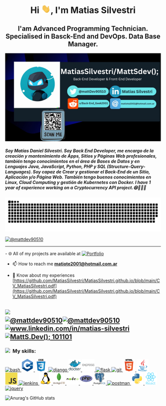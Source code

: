 <h1 align="center">Hi <img src="https://raw.githubusercontent.com/ABSphreak/ABSphreak/master/gifs/Hi.gif" width="30px">, I'm Matias Silvestri</h1>
<h2 align="center">I'am Advanced Programming Technician. Specialised in Basck-End and DevOps. Data Base Manager.</h2>
<img src="main.jpg">
<h5 class="about_me">
 Soy Matías Daniel Silvestri. Soy Back End Developer, me encargo de la creación y mantenimiento de Apps, Sitios y Páginas Web profesionales, también tengo conocimientos en el área de Bases de Datos y en 
 Lenguajes Java, JavaScript, Python, PHP y SQL (Structure-Query-Languages). Soy capaz de Crear y gestionar el Back-End de un Sitio, Aplicación y/o Página Web. También tengo buenos conocimientos en Linux, 
 Cloud Computing y gestión de Kubernetes con Docker. I have 1 year of experience working on a Cryptocurrency API project.😄👨🏻‍💻 
</h5>
<img src="https://raw.githubusercontent.com/1999AZZAR/1999AZZAR/aa5bc7b9a3609052bddfa43ad2bdb3736b1ea504/resources/img/grid-snake.svg" width="snake">
<p align="left"> 
<a href="https://twitter.com/mattdev90510" target="blank"><img src="https://img.shields.io/twitter/follow/@mattdev90510?logo=twitter&style=for-the-badge" alt="@mattdev90510" /></a><hr>
- 🌐 All of my projects are available at  <a href="https://mattsdev.netlify.app/"  target="blue"><img alt="Portfolio" title="Portfolio" src="https://img.shields.io/badge/-Portfolio-000210?style=for-the-badge&logo=koding&logoColor=white"/></a>

- 📫 How to reach me **matiote2001@hotmail.com.ar**

- 📄 Know about my experiences [https://github.com/MatiasSilvestri/MatiasSilvestri.github.io/blob/main/CV_MatiasSilvestri.pdf](https://github.com/MatiasSilvestri/MatiasSilvestri.github.io/blob/main/CV_MatiasSilvestri.pdf)


<p align="left">
  <h2 align="left"> <picture><img src="https://github.com/7oSkaaa/7oSkaaa/blob/main/Images/Connect-with-me.gif?raw=true" width="190px"></picture><br>
    <a href="https://www.reddit.com/u/Back-End_Geek2001?utm_source=share&utm_medium=android_app&utm_name=androidcss&utm_term=1&utm_content=share_button" target="blank"><img align="center" src="https://raw.githubusercontent.com/rahuldkjain/github-profile-readme-generator/master/src/images/icons/Social/reddit.svg" alt="@mattdev90510" height="30" width="40" /></a><a href="https://twitter.com/@mattdev90510" target="blank"><img align="center" src="https://raw.githubusercontent.com/rahuldkjain/github-profile-readme-generator/master/src/images/icons/Social/twitter.svg" alt="@mattdev90510" height="30" width="40" /></a>
    <a href="https://linkedin.com/in/www.linkedin.com/in/matias-silvestri" target="blank"><img align="center" src="https://raw.githubusercontent.com/rahuldkjain/github-profile-readme-generator/master/src/images/icons/Social/linked-in-alt.svg" alt="www.linkedin.com/in/matias-silvestri" height="30" width="40" /></a>
    <a href="https://discord.gg/MattS.Dev(); 101101" target="blank"><img align="center" src="https://raw.githubusercontent.com/rahuldkjain/github-profile-readme-generator/master/src/images/icons/Social/discord.svg" alt="MattS.Dev(); 101101" height="40" width="40" /></a>
  </h2>
</p>
<h3 align="left"><img src="https://media.giphy.com/media/iY8CRBdQXODJSCERIr/giphy.gif" width="30px">&nbsp; My skills:</h3>
<p align="left"> <a href="https://www.gnu.org/software/bash/" target="_blank" rel="noreferrer"> <img src="https://www.vectorlogo.zone/logos/gnu_bash/gnu_bash-icon.svg" alt="bash" width="40" height="40"/> </a> <a href="https://www.w3schools.com/cpp/" target="_blank" rel="noreferrer"> <img src="https://raw.githubusercontent.com/devicons/devicon/master/icons/cplusplus/cplusplus-original.svg" alt="cplusplus" width="40" height="40"/> </a> <a href="https://www.w3schools.com/css/" target="_blank" rel="noreferrer"> <img src="https://raw.githubusercontent.com/devicons/devicon/master/icons/css3/css3-original-wordmark.svg" alt="css3" width="40" height="40"/> </a> <a href="https://www.djangoproject.com/" target="_blank" rel="noreferrer"> <img src="https://cdn.worldvectorlogo.com/logos/django.svg" alt="django" width="40" height="40"/> </a> <a href="https://www.docker.com/" target="_blank" rel="noreferrer"> <img src="https://raw.githubusercontent.com/devicons/devicon/master/icons/docker/docker-original-wordmark.svg" alt="docker" width="40" height="40"/> </a> <a href="https://expressjs.com" target="_blank" rel="noreferrer"> <img src="https://raw.githubusercontent.com/devicons/devicon/master/icons/express/express-original-wordmark.svg" alt="express" width="40" height="40"/> </a> <a href="https://flask.palletsprojects.com/" target="_blank" rel="noreferrer"> <img src="https://www.vectorlogo.zone/logos/pocoo_flask/pocoo_flask-icon.svg" alt="flask" width="40" height="40"/> </a> <a href="https://git-scm.com/" target="_blank" rel="noreferrer"> <img src="https://www.vectorlogo.zone/logos/git-scm/git-scm-icon.svg" alt="git" width="40" height="40"/> </a> <a href="https://www.w3.org/html/" target="_blank" rel="noreferrer"> <img src="https://raw.githubusercontent.com/devicons/devicon/master/icons/html5/html5-original-wordmark.svg" alt="html5" width="40" height="40"/> </a> <a href="https://www.java.com" target="_blank" rel="noreferrer"> <img src="https://raw.githubusercontent.com/devicons/devicon/master/icons/java/java-original.svg" alt="java" width="40" height="40"/> </a> <a href="https://developer.mozilla.org/en-US/docs/Web/JavaScript" target="_blank" rel="noreferrer"> <img src="https://raw.githubusercontent.com/devicons/devicon/master/icons/javascript/javascript-original.svg" alt="javascript" width="40" height="40"/> </a> <a href="https://www.jenkins.io" target="_blank" rel="noreferrer"> <img src="https://www.vectorlogo.zone/logos/jenkins/jenkins-icon.svg" alt="jenkins" width="40" height="40"/> </a> <a href="https://www.linux.org/" target="_blank" rel="noreferrer"> <img src="https://raw.githubusercontent.com/devicons/devicon/master/icons/linux/linux-original.svg" alt="linux" width="40" height="40"/> </a> <a href="https://www.mongodb.com/" target="_blank" rel="noreferrer"> <img src="https://raw.githubusercontent.com/devicons/devicon/master/icons/mongodb/mongodb-original-wordmark.svg" alt="mongodb" width="40" height="40"/> </a> <a href="https://nodejs.org" target="_blank" rel="noreferrer"> <img src="https://raw.githubusercontent.com/devicons/devicon/master/icons/nodejs/nodejs-original-wordmark.svg" alt="nodejs" width="40" height="40"/> </a> <a href="https://www.oracle.com/" target="_blank" rel="noreferrer"></a> <a href="https://www.php.net" target="_blank" rel="noreferrer"> <img src="https://raw.githubusercontent.com/devicons/devicon/master/icons/php/php-original.svg" alt="php" width="40" height="40"/> </a> <a href="https://www.postgresql.org" target="_blank" rel="noreferrer"> <img src="https://raw.githubusercontent.com/devicons/devicon/master/icons/postgresql/postgresql-original-wordmark.svg" alt="postgresql" width="40" height="40"/> </a> <a href="https://postman.com" target="_blank" rel="noreferrer"> <img src="https://www.vectorlogo.zone/logos/getpostman/getpostman-icon.svg" alt="postman" width="40" height="40"/> </a> <a href="https://www.python.org" target="_blank" rel="noreferrer"> <img src="https://raw.githubusercontent.com/devicons/devicon/master/icons/python/python-original.svg" alt="python" width="40" height="40"/> </a> <a href="https://reactjs.org/" target="_blank" rel="noreferrer"> <img src="https://raw.githubusercontent.com/devicons/devicon/master/icons/react/react-original-wordmark.svg" alt="react" width="40" height="40"/> </a> <a href="https://tailwindcss.com/" target="_blank" rel="noreferrer"></a> <a href="https://jquery.com/" target="_blank" rel="noreferrer"> <img src="https://images.squarespace-cdn.com/content/v1/5d092c5193b409000129adc4/1561345593401-56TBDLFD1465DWK9XBK5/jquery+logo.png?format=300w" alt="jquery" width="40" height="40"/> </a> <a href="https://tailwindcss.com/" target="_blank" rel="noreferrer"></a></p>

![Anurag's GitHub stats](https://github-readme-stats.vercel.app/api?username=anuraghazra&show_icons=true&hide=contribs,prs&cache_seconds=86400&theme=holi)  
